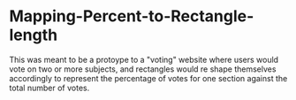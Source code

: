 # Mapping-Percent-to-Rectangle-length

This was meant to be a protoype to a "voting" website where users would vote on two or more subjects, and rectangles would re shape themselves accordingly to represent the percentage of votes for one section against the total number of votes.
